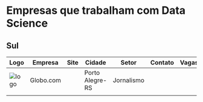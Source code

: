 # Empresas que trabalham com Data Science 


## Sul 


| Logo  | Empresa  |  Site  | Cidade  |  Setor | Contato | Vagas |
|---|---|---|---|---|---|---|
|  ![logo](http://s.glbimg.com/en/ho/static/globo_com_2016/img/home_200x200.png) | Globo.com |   | Porto Alegre-RS   | Jornalismo  |   |   |
|   |   |   |   |   |   |   |
